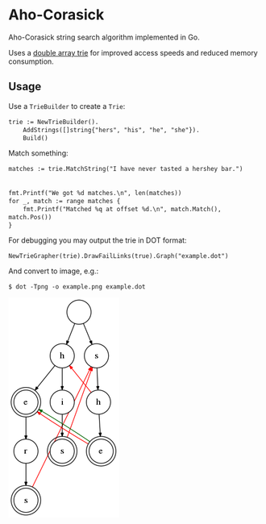 # Aho-Corasick

Aho-Corasick string search algorithm implemented in Go.

Uses a [double array trie](https://linux.thai.net/~thep/datrie/datrie.html) for improved
access speeds and reduced memory consumption.

## Usage


Use a `TrieBuilder` to create a `Trie`:

	trie := NewTrieBuilder().
		AddStrings([]string{"hers", "his", "he", "she"}).
		Build()

Match something:

	matches := trie.MatchString("I have never tasted a hershey bar.")


	fmt.Printf("We got %d matches.\n", len(matches))
	for _, match := range matches {
		fmt.Printf("Matched %q at offset %d.\n", match.Match(), match.Pos())
	}


For debugging you may output the trie in DOT format:

	NewTrieGrapher(trie).DrawFailLinks(true).Graph("example.dot")

And convert to image, e.g.:

    $ dot -Tpng -o example.png example.dot

![example-trie](example.png)
